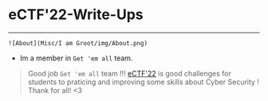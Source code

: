 # eCTF'22-Write-Ups
-----------------------------------------------------------------------

    ![About](Misc/I am Groot/img/About.png)

- Im a member in `Get 'em all` team.

>Good job `Get 'em all` team !!!
>[eCTF'22](https://ectf.nitk.ac.in/) is good challenges for students to praticing and improving some skills about Cyber Security !
>Thank for all! <3 
